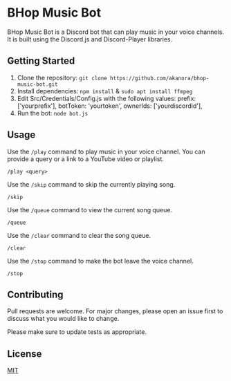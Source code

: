 # BHop Music Bot

BHop Music Bot is a Discord bot that can play music in your voice channels. It is built using the Discord.js and Discord-Player libraries.

## Getting Started

1. Clone the repository: `git clone https://github.com/akanora/bhop-music-bot.git`
2. Install dependencies: `npm install` & `sudo apt install ffmpeg`
3. Edit Src/Credentials/Config.js with the following values:
  prefix: ['yourprefix'],
  botToken: 'yourtoken',
  ownerIds: ['yourdiscordid'],
4. Run the bot: `node bot.js`

## Usage

Use the `/play` command to play music in your voice channel. You can provide a query or a link to a YouTube video or playlist.
```
/play <query>
```

Use the `/skip` command to skip the currently playing song.
```
/skip
```
Use the `/queue` command to view the current song queue.
```
/queue
```
Use the `/clear` command to clear the song queue.
```
/clear
```
Use the `/stop` command to make the bot leave the voice channel.
```
/stop
```
## Contributing

Pull requests are welcome. For major changes, please open an issue first to discuss what you would like to change.

Please make sure to update tests as appropriate.

## License

[MIT](https://choosealicense.com/licenses/mit/)
